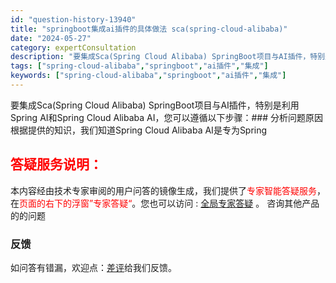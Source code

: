 ```yaml
---
id: "question-history-13940"
title: "springboot集成ai插件的具体做法 sca(spring-cloud-alibaba)"
date: "2024-05-27"
category: expertConsultation
description: "要集成Sca(Spring Cloud Alibaba) SpringBoot项目与AI插件，特别是利用Spring AI和Spring Cloud Alibaba AI，您可以遵循以下步骤：### 分析问题原因根据提供的知识，我们知道Spring Cloud Alibaba AI是专为Spring"
tags: ["spring-cloud-alibaba","springboot","ai插件","集成"]
keywords: ["spring-cloud-alibaba","springboot","ai插件","集成"]
---
```


要集成Sca(Spring Cloud Alibaba) SpringBoot项目与AI插件，特别是利用Spring AI和Spring Cloud Alibaba AI，您可以遵循以下步骤：### 分析问题原因根据提供的知识，我们知道Spring Cloud Alibaba AI是专为Spring
## <font color="#FF0000">答疑服务说明：</font> 

本内容经由技术专家审阅的用户问答的镜像生成，我们提供了<font color="#FF0000">专家智能答疑服务</font>，在<font color="#FF0000">页面的右下的浮窗”专家答疑“</font>。您也可以访问 : [全局专家答疑](https://opensource.alibaba.com/chatBot) 。 咨询其他产品的的问题

### 反馈
如问答有错漏，欢迎点：[差评](https://ai.nacos.io/user/feedbackByEnhancerGradePOJOID?enhancerGradePOJOId=14619)给我们反馈。
